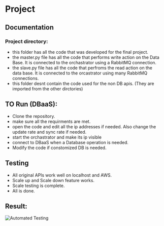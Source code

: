 # Project


## Documentation

### Project directory:
* this folder has all the code that was developed for the final project.
* the master.py file has all the code that performs write action on the Data Base. It is connected to the orchastrator using a RabbitMQ connection.
* the slave.py file has all the code that perfroms the read action on the data base. It is connected to the orcastrator using many RabbitMQ connections.
* this folder desnt contain the code used for the non DB apis. (They are imported from the other dirctories)

## TO Run (DBaaS):
* Clone the repository.
* make sure all the requirments are met.
* open the code and edit all the ip addresses if needed. Also change the update rate and sync rate if needed.
* start the orchastrator and make its ip visible
* connect to DBaaS when a Database operation is needed. 
* Modify the code if constomized DB is needed.

## Testing

* All original APIs work well on localhost and AWS.
* Scale up and Scale down feature works.
* Scale testing is complete.
* All is done.

## Result:
![Automated Testing](screenshot.png)
